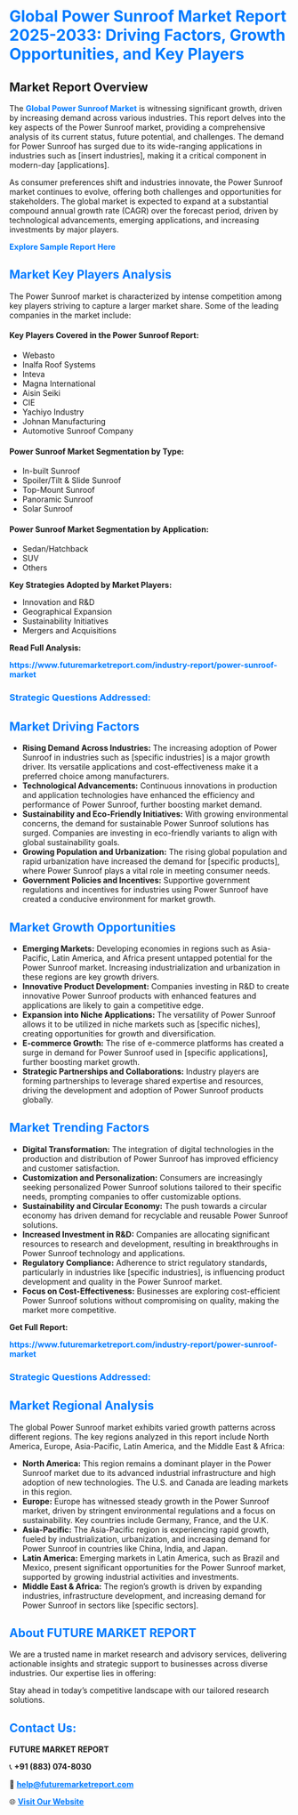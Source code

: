<h1 style="color: #007BFF;">Global Power Sunroof Market Report 2025-2033: Driving Factors, Growth Opportunities, and Key Players</h1>

<section id="overview">
<h2>Market Report Overview</h2>
<p>The <a href="https://www.futuremarketreport.com/industry-report/power-sunroof-market" style="color: #007BFF; text-decoration: none;"><strong>Global Power Sunroof Market</strong></a> is witnessing significant growth, driven by increasing demand across various industries. This report delves into the key aspects of the Power Sunroof market, providing a comprehensive analysis of its current status, future potential, and challenges. The demand for Power Sunroof has surged due to its wide-ranging applications in industries such as [insert industries], making it a critical component in modern-day [applications].</p>
<p>As consumer preferences shift and industries innovate, the Power Sunroof market continues to evolve, offering both challenges and opportunities for stakeholders. The global market is expected to expand at a substantial compound annual growth rate (CAGR) over the forecast period, driven by technological advancements, emerging applications, and increasing investments by major players.</p>
</section>

<section id="overview">
<p><a href="https://www.futuremarketreport.com/request-sample/reportId=57904" style="color: #007BFF; text-decoration: none;"><strong>Explore Sample Report Here</strong></a></p>
</section>

<section id="key-players">
<h2 style="color: #007BFF;">Market Key Players Analysis</h2>
<p>The Power Sunroof market is characterized by intense competition among key players striving to capture a larger market share. Some of the leading companies in the market include:</p>
<h4>Key Players Covered in the Power Sunroof Report:</h4>
<ul><li>Webasto</li><li>Inalfa Roof Systems</li><li>Inteva</li><li>Magna International</li><li>Aisin Seiki</li><li>CIE</li><li>Yachiyo Industry</li><li>Johnan Manufacturing</li><li>Automotive Sunroof Company</li></ul>
<h4>Power Sunroof Market Segmentation by Type:</h4>
<ul><li>In-built Sunroof</li><li>Spoiler/Tilt &amp; Slide Sunroof</li><li>Top-Mount Sunroof</li><li>Panoramic Sunroof</li><li>Solar Sunroof</li></ul>

<h4>Power Sunroof Market Segmentation by Application:</h4>
<ul><li>Sedan/Hatchback</li><li>SUV</li><li>Others</li></ul>
<p><strong>Key Strategies Adopted by Market Players:</strong></p>
<ul>
<li>Innovation and R&D</li>
<li>Geographical Expansion</li>
<li>Sustainability Initiatives</li>
<li>Mergers and Acquisitions</li>
</ul>
</section>

<section>
<p><strong>Read Full Analysis: </strong></p><a href="https://www.futuremarketreport.com/industry-report/power-sunroof-market" style="color: #007BFF; text-decoration: none;"><strong>https://www.futuremarketreport.com/industry-report/power-sunroof-market</strong></a>
<h3 style="color: #007BFF;">Strategic Questions Addressed:</h3>
</section>

<section id="driving-factors">
<h2 style="color: #007BFF;">Market Driving Factors</h2>
<ul>
<li><strong>Rising Demand Across Industries:</strong> The increasing adoption of Power Sunroof in industries such as [specific industries] is a major growth driver. Its versatile applications and cost-effectiveness make it a preferred choice among manufacturers.</li>
<li><strong>Technological Advancements:</strong> Continuous innovations in production and application technologies have enhanced the efficiency and performance of Power Sunroof, further boosting market demand.</li>
<li><strong>Sustainability and Eco-Friendly Initiatives:</strong> With growing environmental concerns, the demand for sustainable Power Sunroof solutions has surged. Companies are investing in eco-friendly variants to align with global sustainability goals.</li>
<li><strong>Growing Population and Urbanization:</strong> The rising global population and rapid urbanization have increased the demand for [specific products], where Power Sunroof plays a vital role in meeting consumer needs.</li>
<li><strong>Government Policies and Incentives:</strong> Supportive government regulations and incentives for industries using Power Sunroof have created a conducive environment for market growth.</li>
</ul>
</section>

<section id="growth-opportunities">
<h2 style="color: #007BFF;">Market Growth Opportunities</h2>
<ul>
<li><strong>Emerging Markets:</strong> Developing economies in regions such as Asia-Pacific, Latin America, and Africa present untapped potential for the Power Sunroof market. Increasing industrialization and urbanization in these regions are key growth drivers.</li>
<li><strong>Innovative Product Development:</strong> Companies investing in R&D to create innovative Power Sunroof products with enhanced features and applications are likely to gain a competitive edge.</li>
<li><strong>Expansion into Niche Applications:</strong> The versatility of Power Sunroof allows it to be utilized in niche markets such as [specific niches], creating opportunities for growth and diversification.</li>
<li><strong>E-commerce Growth:</strong> The rise of e-commerce platforms has created a surge in demand for Power Sunroof used in [specific applications], further boosting market growth.</li>
<li><strong>Strategic Partnerships and Collaborations:</strong> Industry players are forming partnerships to leverage shared expertise and resources, driving the development and adoption of Power Sunroof products globally.</li>
</ul>
</section>

<section id="trending-factors">
<h2 style="color: #007BFF;">Market Trending Factors</h2>
<ul>
<li><strong>Digital Transformation:</strong> The integration of digital technologies in the production and distribution of Power Sunroof has improved efficiency and customer satisfaction.</li>
<li><strong>Customization and Personalization:</strong> Consumers are increasingly seeking personalized Power Sunroof solutions tailored to their specific needs, prompting companies to offer customizable options.</li>
<li><strong>Sustainability and Circular Economy:</strong> The push towards a circular economy has driven demand for recyclable and reusable Power Sunroof solutions.</li>
<li><strong>Increased Investment in R&D:</strong> Companies are allocating significant resources to research and development, resulting in breakthroughs in Power Sunroof technology and applications.</li>
<li><strong>Regulatory Compliance:</strong> Adherence to strict regulatory standards, particularly in industries like [specific industries], is influencing product development and quality in the Power Sunroof market.</li>
<li><strong>Focus on Cost-Effectiveness:</strong> Businesses are exploring cost-efficient Power Sunroof solutions without compromising on quality, making the market more competitive.</li>
</ul>
</section>

<section>
<p><strong>Get Full Report: </strong></p><a href="https://www.futuremarketreport.com/industry-report/power-sunroof-market" style="color: #007BFF; text-decoration: none;"><strong>https://www.futuremarketreport.com/industry-report/power-sunroof-market</strong></a>
<h3 style="color: #007BFF;">Strategic Questions Addressed:</h3>
</section>


<section id="regional-analysis">
<h2 style="color: #007BFF;">Market Regional Analysis</h2>
<p>The global Power Sunroof market exhibits varied growth patterns across different regions. The key regions analyzed in this report include North America, Europe, Asia-Pacific, Latin America, and the Middle East & Africa:</p>
<ul>
<li><strong>North America:</strong> This region remains a dominant player in the Power Sunroof market due to its advanced industrial infrastructure and high adoption of new technologies. The U.S. and Canada are leading markets in this region.</li>
<li><strong>Europe:</strong> Europe has witnessed steady growth in the Power Sunroof market, driven by stringent environmental regulations and a focus on sustainability. Key countries include Germany, France, and the U.K.</li>
<li><strong>Asia-Pacific:</strong> The Asia-Pacific region is experiencing rapid growth, fueled by industrialization, urbanization, and increasing demand for Power Sunroof in countries like China, India, and Japan.</li>
<li><strong>Latin America:</strong> Emerging markets in Latin America, such as Brazil and Mexico, present significant opportunities for the Power Sunroof market, supported by growing industrial activities and investments.</li>
<li><strong>Middle East & Africa:</strong> The region’s growth is driven by expanding industries, infrastructure development, and increasing demand for Power Sunroof in sectors like [specific sectors].</li>
</ul>
</section>

<footer>
<h2 style="color: #007BFF;">About FUTURE MARKET REPORT</h2>
<p>We are a trusted name in market research and advisory services, delivering actionable insights and strategic support to businesses across diverse industries. Our expertise lies in offering:</p>

<p>Stay ahead in today’s competitive landscape with our tailored research solutions.</p>

<h2 style="color: #007BFF;">Contact Us:</h2>
<p><strong>FUTURE MARKET REPORT</strong></p>
<p>📞 <strong>+91 (883) 074-8030</strong></p>
<p>📧 <strong><a href="mailto:help@futuremarketreport.com" style="color: #007BFF;">help@futuremarketreport.com</a></strong></p>
<p>🌐 <strong><a href="https://www.futuremarketreport.com/" style="color: #007BFF;">Visit Our Website</a></strong></p>
</footer>